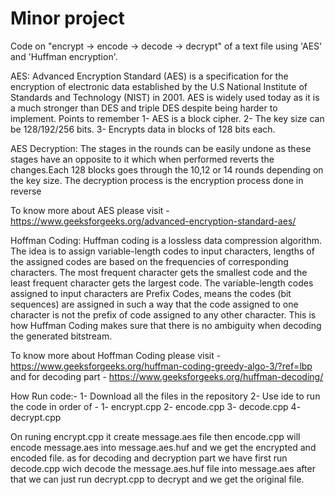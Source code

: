 # Minor project
Code on "encrypt -> encode -> decode -> decrypt" of a text file using 'AES' and 'Huffman encryption'.

AES:
Advanced Encryption Standard (AES) is a specification for the encryption of electronic data established by the U.S National Institute of Standards and Technology (NIST) in 2001. AES is widely used today as it is a much stronger than DES and triple DES despite being harder to implement.
Points to remember
1- AES is a block cipher.
2- The key size can be 128/192/256 bits.
3- Encrypts data in blocks of 128 bits each.

AES Decryption:
The stages in the rounds can be easily undone as these stages have an opposite to it which when performed reverts the changes.Each 128 blocks goes through the 10,12 or 14 rounds depending on the key size.
The decryption process is the encryption process done in reverse

To know more about AES please visit - https://www.geeksforgeeks.org/advanced-encryption-standard-aes/

Hoffman Coding:
Huffman coding is a lossless data compression algorithm. The idea is to assign variable-length codes to input characters, lengths of the assigned codes are based on the frequencies of corresponding characters. The most frequent character gets the smallest code and the least frequent character gets the largest code.
The variable-length codes assigned to input characters are Prefix Codes, means the codes (bit sequences) are assigned in such a way that the code assigned to one character is not the prefix of code assigned to any other character. This is how Huffman Coding makes sure that there is no ambiguity when decoding the generated bitstream.

To know more  about Hoffman Coding please visit - https://www.geeksforgeeks.org/huffman-coding-greedy-algo-3/?ref=lbp
and for decoding part - https://www.geeksforgeeks.org/huffman-decoding/

How Run code:-
1- Download all the files in the repository
2- Use ide to run the code in order of -
    1- encrypt.cpp
    2- encode.cpp
    3- decode.cpp
    4- decrypt.cpp
    
On runing encrypt.cpp it create message.aes file then encode.cpp will encode message.aes into message.aes.huf and we get the encrypted and encoded file.
as for decoding and decryption part we have first run decode.cpp wich decode the message.aes.huf file into message.aes after that we can just run decrypt.cpp to decrypt and we get the original file.
